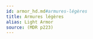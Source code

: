 ```yaml
---
id: armor_hd.md#armures-légères
title: Armures légères
alias: Light Armor
source: (MDR p223)
---
```


